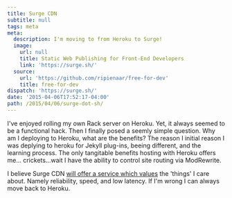 ```yaml
---
title: Surge CDN
subtitle: null
tags: meta
meta:
  description: I'm moving to from Heroku to Surge!
  image:
    url: null
    title: Static Web Publishing for Front-End Developers
    link: 'https://surge.sh/'
  source:
    url: 'https://github.com/ripienaar/free-for-dev'
    title: free-for-dev
dispatch: 'https://surge.sh/'
date: '2015-04-06T17:52:17-04:00'
path: /2015/04/06/surge-dot-sh/
---
```

I've enjoyed rolling my own Rack server on Heroku. Yet, it always seemed to be a functional hack. Then I finally posed a seemly simple question. Why am I deploying to Heroku, what are the benefits? The reason I initial reason I was deplying to heroku for Jekyll plug-ins, beeing different, and the learning process. The only tangitable benefits hosting with Heroku offers me... crickets...wait I have the ability to control site routing via ModRewrite.

I believe Surge CDN [will offer a service which values][surgeMed] the 'things' I care about. Namely reliability, speed, and low latency. If I'm wrong I can always move back to Heroku.


[surgeMed]: https://medium.com/surge-sh/introducing-surge-the-cdn-for-front-end-developers-b4a50a61bcfc

